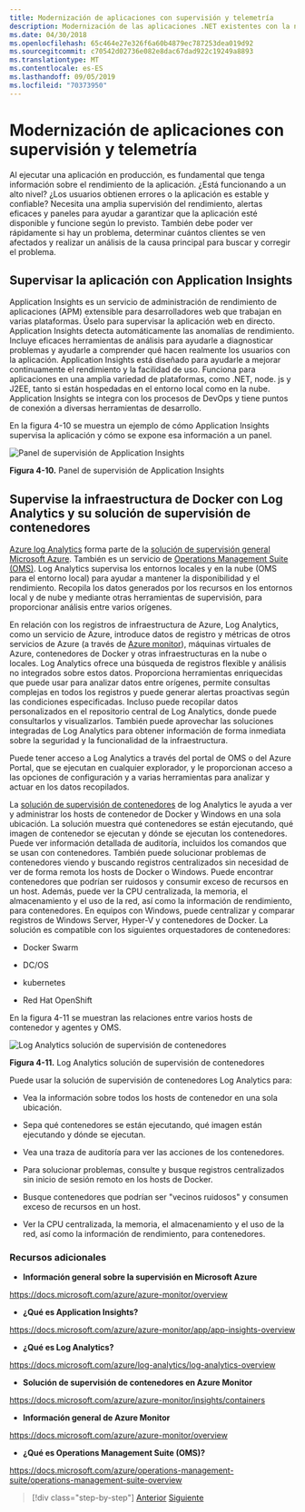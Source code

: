 ```yaml
---
title: Modernización de aplicaciones con supervisión y telemetría
description: Modernización de las aplicaciones .NET existentes con la nube de Azure y los contenedores de Windows | Modernice sus aplicaciones con supervisión y telemetría
ms.date: 04/30/2018
ms.openlocfilehash: 65c464e27e326f6a60b4879ec787253dea019d92
ms.sourcegitcommit: c70542d02736e082e8dac67dad922c19249a8893
ms.translationtype: MT
ms.contentlocale: es-ES
ms.lasthandoff: 09/05/2019
ms.locfileid: "70373950"
---
```

# <a name="modernize-your-apps-with-monitoring-and-telemetry"></a>Modernización de aplicaciones con supervisión y telemetría

Al ejecutar una aplicación en producción, es fundamental que tenga información sobre el rendimiento de la aplicación. ¿Está funcionando a un alto nivel? ¿Los usuarios obtienen errores o la aplicación es estable y confiable? Necesita una amplia supervisión del rendimiento, alertas eficaces y paneles para ayudar a garantizar que la aplicación esté disponible y funcione según lo previsto. También debe poder ver rápidamente si hay un problema, determinar cuántos clientes se ven afectados y realizar un análisis de la causa principal para buscar y corregir el problema.

## <a name="monitor-your-application-with-application-insights"></a>Supervisar la aplicación con Application Insights

Application Insights es un servicio de administración de rendimiento de aplicaciones (APM) extensible para desarrolladores web que trabajan en varias plataformas. Úselo para supervisar la aplicación web en directo. Application Insights detecta automáticamente las anomalías de rendimiento. Incluye eficaces herramientas de análisis para ayudarle a diagnosticar problemas y ayudarle a comprender qué hacen realmente los usuarios con la aplicación. Application Insights está diseñado para ayudarle a mejorar continuamente el rendimiento y la facilidad de uso. Funciona para aplicaciones en una amplia variedad de plataformas, como .NET, node. js y J2EE, tanto si están hospedadas en el entorno local como en la nube. Application Insights se integra con los procesos de DevOps y tiene puntos de conexión a diversas herramientas de desarrollo.

En la figura 4-10 se muestra un ejemplo de cómo Application Insights supervisa la aplicación y cómo se expone esa información a un panel.

![Panel de supervisión de Application Insights](./media/image10.png)

**Figura 4-10.** Panel de supervisión de Application Insights

## <a name="monitor-your-docker-infrastructure-with-log-analytics-and-its-container-monitoring-solution"></a>Supervise la infraestructura de Docker con Log Analytics y su solución de supervisión de contenedores

[Azure log Analytics](https://docs.microsoft.com/azure/log-analytics/log-analytics-overview) forma parte de la [solución de supervisión general Microsoft Azure](https://docs.microsoft.com/azure/monitoring-and-diagnostics/monitoring-overview). También es un servicio de [Operations Management Suite (OMS)](https://docs.microsoft.com/azure/operations-management-suite/operations-management-suite-overview). Log Analytics supervisa los entornos locales y en la nube (OMS para el entorno local) para ayudar a mantener la disponibilidad y el rendimiento. Recopila los datos generados por los recursos en los entornos local y de nube y mediante otras herramientas de supervisión, para proporcionar análisis entre varios orígenes.

En relación con los registros de infraestructura de Azure, Log Analytics, como un servicio de Azure, introduce datos de registro y métricas de otros servicios de Azure (a través de [Azure monitor](https://docs.microsoft.com/azure/monitoring-and-diagnostics/monitoring-overview-azure-monitor)), máquinas virtuales de Azure, contenedores de Docker y otras infraestructuras en la nube o locales. Log Analytics ofrece una búsqueda de registros flexible y análisis no integrados sobre estos datos. Proporciona herramientas enriquecidas que puede usar para analizar datos entre orígenes, permite consultas complejas en todos los registros y puede generar alertas proactivas según las condiciones especificadas. Incluso puede recopilar datos personalizados en el repositorio central de Log Analytics, donde puede consultarlos y visualizarlos. También puede aprovechar las soluciones integradas de Log Analytics para obtener información de forma inmediata sobre la seguridad y la funcionalidad de la infraestructura.

Puede tener acceso a Log Analytics a través del portal de OMS o del Azure Portal, que se ejecutan en cualquier explorador, y le proporcionan acceso a las opciones de configuración y a varias herramientas para analizar y actuar en los datos recopilados.

La [solución de supervisión de contenedores](https://docs.microsoft.com/azure/log-analytics/log-analytics-containers) de log Analytics le ayuda a ver y administrar los hosts de contenedor de Docker y Windows en una sola ubicación. La solución muestra qué contenedores se están ejecutando, qué imagen de contenedor se ejecutan y dónde se ejecutan los contenedores. Puede ver información detallada de auditoría, incluidos los comandos que se usan con contenedores. También puede solucionar problemas de contenedores viendo y buscando registros centralizados sin necesidad de ver de forma remota los hosts de Docker o Windows. Puede encontrar contenedores que podrían ser ruidosos y consumir exceso de recursos en un host. Además, puede ver la CPU centralizada, la memoria, el almacenamiento y el uso de la red, así como la información de rendimiento, para contenedores. En equipos con Windows, puede centralizar y comparar registros de Windows Server, Hyper-V y contenedores de Docker. La solución es compatible con los siguientes orquestadores de contenedores:

- Docker Swarm

- DC/OS

- kubernetes

- Red Hat OpenShift

En la figura 4-11 se muestran las relaciones entre varios hosts de contenedor y agentes y OMS.

![Log Analytics solución de supervisión de contenedores](./media/image11.png)

**Figura 4-11.** Log Analytics solución de supervisión de contenedores

Puede usar la solución de supervisión de contenedores Log Analytics para:

- Vea la información sobre todos los hosts de contenedor en una sola ubicación.

- Sepa qué contenedores se están ejecutando, qué imagen están ejecutando y dónde se ejecutan.

- Vea una traza de auditoría para ver las acciones de los contenedores.

- Para solucionar problemas, consulte y busque registros centralizados sin inicio de sesión remoto en los hosts de Docker.

- Busque contenedores que podrían ser "vecinos ruidosos" y consumen exceso de recursos en un host.

- Ver la CPU centralizada, la memoria, el almacenamiento y el uso de la red, así como la información de rendimiento, para contenedores.

### <a name="additional-resources"></a>Recursos adicionales

- **Información general sobre la supervisión en Microsoft Azure**

<https://docs.microsoft.com/azure/azure-monitor/overview>

- **¿Qué es Application Insights?**

<https://docs.microsoft.com/azure/azure-monitor/app/app-insights-overview>

- **¿Qué es Log Analytics?**

<https://docs.microsoft.com/azure/log-analytics/log-analytics-overview>

- **Solución de supervisión de contenedores en Azure Monitor**

<https://docs.microsoft.com/azure/azure-monitor/insights/containers>

- **Información general de Azure Monitor**

<https://docs.microsoft.com/azure/azure-monitor/overview>

- **¿Qué es Operations Management Suite (OMS)?**

<https://docs.microsoft.com/azure/operations-management-suite/operations-management-suite-overview>

>[!div class="step-by-step"]
>[Anterior](build-resilient-services-ready-for-the-cloud-embrace-transient-failures-in-the-cloud.md)
>[Siguiente](modernize-your-apps-lifecycle-with-ci-cd-pipelines-and-devops-tools-in-the-cloud.md)
